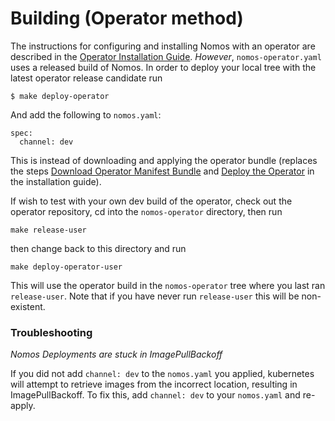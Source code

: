 # Building (Operator method)

The instructions for configuring and installing Nomos with an operator are
described in the [Operator Installation Guide](../user/installation.md).
*However*, `nomos-operator.yaml` uses a released build of Nomos. In order
to deploy your local tree with the latest operator release candidate run

```$bash
$ make deploy-operator
```

And add the following to `nomos.yaml`:

```$bash
spec:
  channel: dev
```

This is instead of downloading and applying the operator bundle (replaces the
steps
[Download Operator Manifest Bundle](../user/installation.md#download-operator-manifest-bundle)
and [Deploy the Operator](../user/installation.md#deploy-the-operator) in the
installation guide).

If wish to test with your own dev build of the operator, check out the operator
repository, cd into the `nomos-operator` directory, then run

```$bash
make release-user
```

then change back to this directory and run

```$bash
make deploy-operator-user
```

This will use the operator build in the `nomos-operator` tree where
you last ran `release-user`. Note that if you have never run
`release-user` this will be non-existent.

### Troubleshooting

*Nomos Deployments are stuck in ImagePullBackoff*

If you did not add `channel: dev` to the `nomos.yaml` you applied, kubernetes will
attempt to retrieve images from the incorrect location, resulting in ImagePullBackoff.
To fix this, add `channel: dev` to your `nomos.yaml` and re-apply.
